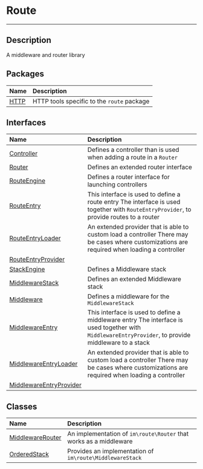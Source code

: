 # Route
____

## Description
A middleware and router library

## Packages
| Name | Description |
| :--- | :---------- |
| [HTTP](http.md) | HTTP tools specific to the `route` package |

## Interfaces
| Name | Description |
| :--- | :---------- |
| [Controller](route-Controller.md) | Defines a controller than is used when adding a route in a `Router` |
| [Router](route-Router.md) | Defines an extended router interface |
| [RouteEngine](route-RouteEngine.md) | Defines a router interface for launching controllers |
| [RouteEntry](route-RouteEntry.md) | This interface is used to define a route entry  The interface is used together with `RouteEntryProvider`, to provide routes to a router |
| [RouteEntryLoader](route-RouteEntryLoader.md) | An extended provider that is able to custom load a controller  There may be cases where customizations are required when loading a controller |
| [RouteEntryProvider](route-RouteEntryProvider.md) | &nbsp; |
| [StackEngine](route-StackEngine.md) | Defines a Middleware stack |
| [MiddlewareStack](route-MiddlewareStack.md) | Defines an extended Middleware stack |
| [Middleware](route-Middleware.md) | Defines a middleware for the `MiddlewareStack` |
| [MiddlewareEntry](route-MiddlewareEntry.md) | This interface is used to define a middleware entry  The interface is used together with `MiddlewareEntryProvider`, to provide middleware to a stack |
| [MiddlewareEntryLoader](route-MiddlewareEntryLoader.md) | An extended provider that is able to custom load a controller  There may be cases where customizations are required when loading a controller |
| [MiddlewareEntryProvider](route-MiddlewareEntryProvider.md) | &nbsp; |

## Classes
| Name | Description |
| :--- | :---------- |
| [MiddlewareRouter](route-MiddlewareRouter.md) | An implementation of `im\route\Router` that works as a middleware |
| [OrderedStack](route-OrderedStack.md) | Provides an implementation of `im\route\MiddlewareStack` |
